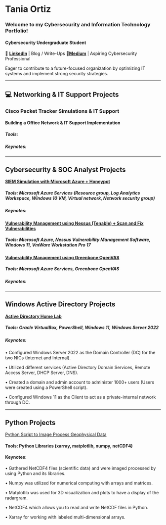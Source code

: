 # Tania Ortiz
### Welcome to my Cybersecurity and Information Technology Portfolio!

#### Cybersecurity Undergraduate Student
🔗 [**LinkedIn**](https://www.linkedin.com/in/tania-ortiz1) | Blog / Write-Ups 🔗[**Medium**](https://medium.com/@bytayo) | Aspiring Cybersecurity Professional

Eager to contribute to a future-focused organization by optimizing IT systems and implement strong security strategies.

______________________________________________________________________________________________
## 💻 Networking & IT Support Projects 
### Cisco Packet Tracker Simulations & IT Support
#### Building a Office Network & IT Support Implementation

##### Tools:
##### Keynotes:
_______________________________________________________________________________________________

## Cybersecurity & SOC Analyst Projects 

 [**SIEM Simulation with Microsoft Azure + Honeypot**](https://github.com/taniaortiz0/SIEM-Simulation-with-Microsoft-Azure)

##### Tools: Microsoft Azure Services (Resource group, Log Analytics Workspace, Windows 10 VM, Virtual network, Network security group)

##### Keynotes:

[**Vulnerability Management using Nessus (Tenable) + Scan and Fix Vulnerabilities**](https://github.com/taniaortiz0/Vulnerability-Management-using-Nessus)

##### Tools: Microsoft Azure, Nessus Vulnerability Management Software, Windows 11, VmWare Workstation Pro 17

[**Vulnerability Management using Greenbone OpenVAS**](https://github.com/taniaortiz0/Vulnerability-Management-using-Greenbone-OpenVAS)

##### Tools: Microsoft Azure Services, Greenbone OpenVAS

##### Keynotes:
_______________________________________________________________________________________________

## Windows Active Directory Projects

[**Active Directory Home Lab**](https://github.com/taniaortiz0/AD-GPM-with-PowerShell-Automation)

##### Tools: Oracle VirtualBox, PowerShell, Windows 11, Windows Server 2022

##### Keynotes:

•	Configured Windows Server 2022 as the Domain Controller (DC) for the two NICs (Internet and Internal). 

•	Utilized different services (Active Directory Domain Services, Remote Access Server, DHCP Server, DNS). 

•	Created a domain and admin account to administer 1000+ users (Users were created using a PowerShell script).

•	Configured Windows 11 as the Client to act as a private-internal network through DC.

________________________________________________________________________________________________

## Python Projects 

[Python Script to Image Process Geophysical Data](https://github.com/taniaortiz0/PyScript-Image-Processing-GeoData)

#### Tools: Python Libraries (xarray, matplotlib, numpy, netCDF4)

#### Keynotes:

•	Gathered NetCDF4 files (scientific data) and were imaged processed by using Python and its libraries. 

•	Numpy was utilized for numerical computing with arrays and matrices.

•	Matplotlib was used for 3D visualization and plots to have a display of the radargram. 

•	NetCDF4 which allows you to read and write NetCDF files in Python.

•	Xarray for working with labeled multi-dimensional arrays.


